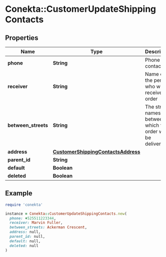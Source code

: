 # Conekta::CustomerUpdateShippingContacts

## Properties

| Name | Type | Description | Notes |
| ---- | ---- | ----------- | ----- |
| **phone** | **String** | Phone contact | [optional] |
| **receiver** | **String** | Name of the person who will receive the order | [optional] |
| **between_streets** | **String** | The street names between which the order will be delivered. | [optional] |
| **address** | [**CustomerShippingContactsAddress**](CustomerShippingContactsAddress.md) |  | [optional] |
| **parent_id** | **String** |  | [optional] |
| **default** | **Boolean** |  | [optional] |
| **deleted** | **Boolean** |  | [optional] |

## Example

```ruby
require 'conekta'

instance = Conekta::CustomerUpdateShippingContacts.new(
  phone: +525511223344,
  receiver: Marvin Fuller,
  between_streets: Ackerman Crescent,
  address: null,
  parent_id: null,
  default: null,
  deleted: null
)
```

